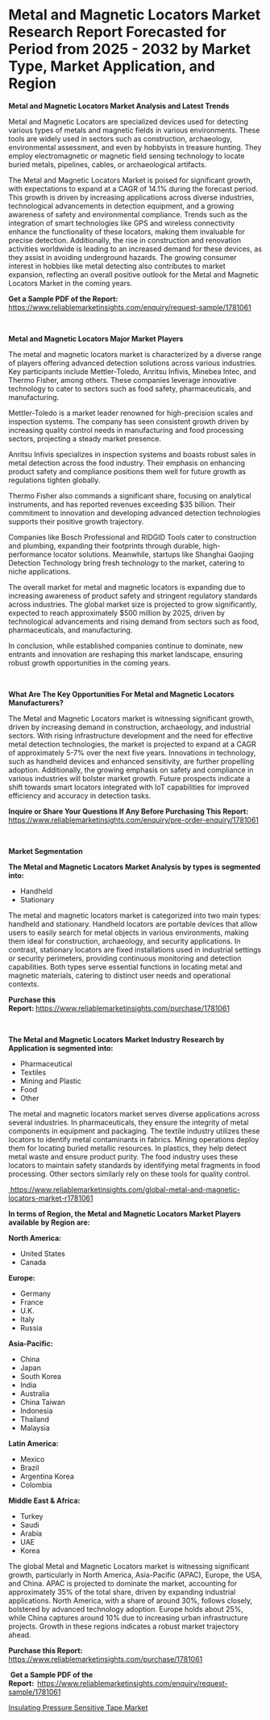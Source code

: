 <p><h1>Metal and Magnetic Locators Market Research Report Forecasted for Period from 2025 -  2032 by Market Type, Market Application, and Region</h1></p><p><strong>Metal and Magnetic Locators Market Analysis and Latest Trends</strong></p>
<p><p>Metal and Magnetic Locators are specialized devices used for detecting various types of metals and magnetic fields in various environments. These tools are widely used in sectors such as construction, archaeology, environmental assessment, and even by hobbyists in treasure hunting. They employ electromagnetic or magnetic field sensing technology to locate buried metals, pipelines, cables, or archaeological artifacts. </p><p>The Metal and Magnetic Locators Market is poised for significant growth, with expectations to expand at a CAGR of 14.1% during the forecast period. This growth is driven by increasing applications across diverse industries, technological advancements in detection equipment, and a growing awareness of safety and environmental compliance. Trends such as the integration of smart technologies like GPS and wireless connectivity enhance the functionality of these locators, making them invaluable for precise detection. Additionally, the rise in construction and renovation activities worldwide is leading to an increased demand for these devices, as they assist in avoiding underground hazards. The growing consumer interest in hobbies like metal detecting also contributes to market expansion, reflecting an overall positive outlook for the Metal and Magnetic Locators Market in the coming years.</p></p>
<p><strong>Get a Sample PDF of the Report:&nbsp;</strong> <a href="https://www.reliablemarketinsights.com/enquiry/request-sample/1781061?utm_campaign=1937&utm_medium=2&utm_source=Github&utm_content=ia&utm_term=25032025&utm_id=metal-and-magnetic-locators">https://www.reliablemarketinsights.com/enquiry/request-sample/1781061</a></p>
<p>&nbsp;</p>
<p><strong>Metal and Magnetic Locators Major Market Players</strong></p>
<p><p>The metal and magnetic locators market is characterized by a diverse range of players offering advanced detection solutions across various industries. Key participants include Mettler-Toledo, Anritsu Infivis, Minebea Intec, and Thermo Fisher, among others. These companies leverage innovative technology to cater to sectors such as food safety, pharmaceuticals, and manufacturing.</p><p>Mettler-Toledo is a market leader renowned for high-precision scales and inspection systems. The company has seen consistent growth driven by increasing quality control needs in manufacturing and food processing sectors, projecting a steady market presence.</p><p>Anritsu Infivis specializes in inspection systems and boasts robust sales in metal detection across the food industry. Their emphasis on enhancing product safety and compliance positions them well for future growth as regulations tighten globally.</p><p>Thermo Fisher also commands a significant share, focusing on analytical instruments, and has reported revenues exceeding $35 billion. Their commitment to innovation and developing advanced detection technologies supports their positive growth trajectory.</p><p>Companies like Bosch Professional and RIDGID Tools cater to construction and plumbing, expanding their footprints through durable, high-performance locator solutions. Meanwhile, startups like Shanghai Gaojing Detection Technology bring fresh technology to the market, catering to niche applications.</p><p>The overall market for metal and magnetic locators is expanding due to increasing awareness of product safety and stringent regulatory standards across industries. The global market size is projected to grow significantly, expected to reach approximately $500 million by 2025, driven by technological advancements and rising demand from sectors such as food, pharmaceuticals, and manufacturing.</p><p>In conclusion, while established companies continue to dominate, new entrants and innovation are reshaping this market landscape, ensuring robust growth opportunities in the coming years.</p></p>
<p>&nbsp;</p>
<p><strong>What Are The Key Opportunities For Metal and Magnetic Locators Manufacturers?</strong></p>
<p><p>The Metal and Magnetic Locators market is witnessing significant growth, driven by increasing demand in construction, archaeology, and industrial sectors. With rising infrastructure development and the need for effective metal detection technologies, the market is projected to expand at a CAGR of approximately 5-7% over the next five years. Innovations in technology, such as handheld devices and enhanced sensitivity, are further propelling adoption. Additionally, the growing emphasis on safety and compliance in various industries will bolster market growth. Future prospects indicate a shift towards smart locators integrated with IoT capabilities for improved efficiency and accuracy in detection tasks.</p></p>
<p><strong>Inquire or Share Your Questions If Any Before Purchasing This Report:</strong> <a href="https://www.reliablemarketinsights.com/enquiry/pre-order-enquiry/1781061?utm_campaign=1937&utm_medium=2&utm_source=Github&utm_content=ia&utm_term=25032025&utm_id=metal-and-magnetic-locators">https://www.reliablemarketinsights.com/enquiry/pre-order-enquiry/1781061</a></p>
<p>&nbsp;</p>
<p><strong>Market Segmentation</strong></p>
<p><strong>The Metal and Magnetic Locators Market Analysis by types is segmented into:</strong></p>
<p><ul><li>Handheld</li><li>Stationary</li></ul></p>
<p><p>The metal and magnetic locators market is categorized into two main types: handheld and stationary. Handheld locators are portable devices that allow users to easily search for metal objects in various environments, making them ideal for construction, archaeology, and security applications. In contrast, stationary locators are fixed installations used in industrial settings or security perimeters, providing continuous monitoring and detection capabilities. Both types serve essential functions in locating metal and magnetic materials, catering to distinct user needs and operational contexts.</p></p>
<p><strong>Purchase this Report:&nbsp;</strong><a href="https://www.reliablemarketinsights.com/purchase/1781061?utm_campaign=1937&utm_medium=2&utm_source=Github&utm_content=ia&utm_term=25032025&utm_id=metal-and-magnetic-locators">https://www.reliablemarketinsights.com/purchase/1781061</a></p>
<p>&nbsp;</p>
<p><strong>The Metal and Magnetic Locators Market Industry Research by Application is segmented into:</strong></p>
<p><ul><li>Pharmaceutical</li><li>Textiles</li><li>Mining and Plastic</li><li>Food</li><li>Other</li></ul></p>
<p><p>The metal and magnetic locators market serves diverse applications across several industries. In pharmaceuticals, they ensure the integrity of metal components in equipment and packaging. The textile industry utilizes these locators to identify metal contaminants in fabrics. Mining operations deploy them for locating buried metallic resources. In plastics, they help detect metal waste and ensure product purity. The food industry uses these locators to maintain safety standards by identifying metal fragments in food processing. Other sectors similarly rely on these tools for quality control.</p></p>
<p><a href="https://www.reliablemarketinsights.com/global-metal-and-magnetic-locators-market-r1781061?utm_campaign=1937&utm_medium=2&utm_source=Github&utm_content=ia&utm_term=25032025&utm_id=metal-and-magnetic-locators">&nbsp;https://www.reliablemarketinsights.com/global-metal-and-magnetic-locators-market-r1781061</a></p>
<p><strong>In terms of Region, the Metal and Magnetic Locators Market Players available by Region are:</strong></p>
<p>
    <p> <strong> North America: </strong>
        <ul>
            <li>United States</li>
            <li>Canada</li>
        </ul>
        </p> 
    <p> <strong> Europe: </strong>
        <ul>
            <li>Germany</li>
            <li>France</li>
            <li>U.K.</li>
            <li>Italy</li>
            <li>Russia</li>
        </ul>
        </p> 
    <p> <strong> Asia-Pacific: </strong>
        <ul>
            <li>China</li>
            <li>Japan</li>
            <li>South Korea</li>
            <li>India</li>
            <li>Australia</li>
            <li>China Taiwan</li>
            <li>Indonesia</li>
            <li>Thailand</li>
            <li>Malaysia</li>
        </ul>
        </p> 
    <p> <strong> Latin America: </strong>
        <ul>
            <li>Mexico</li>
            <li>Brazil</li>
            <li>Argentina Korea</li>
            <li>Colombia</li>
        </ul>
        </p> 
    <p> <strong> Middle East & Africa: </strong>
        <ul>
            <li>Turkey</li>
            <li>Saudi</li>
            <li>Arabia</li>
            <li>UAE</li>
            <li>Korea</li>
        </ul>
    </p>
    </p>
<p><p>The global Metal and Magnetic Locators market is witnessing significant growth, particularly in North America, Asia-Pacific (APAC), Europe, the USA, and China. APAC is projected to dominate the market, accounting for approximately 35% of the total share, driven by expanding industrial applications. North America, with a share of around 30%, follows closely, bolstered by advanced technology adoption. Europe holds about 25%, while China captures around 10% due to increasing urban infrastructure projects. Growth in these regions indicates a robust market trajectory ahead.</p></p>
<p><strong>Purchase this Report: </strong><a href="https://www.reliablemarketinsights.com/purchase/1781061?utm_campaign=1937&utm_medium=2&utm_source=Github&utm_content=ia&utm_term=25032025&utm_id=metal-and-magnetic-locators">https://www.reliablemarketinsights.com/purchase/1781061</a></p>
<p>&nbsp;<strong>Get a Sample PDF of the Report:&nbsp;&nbsp;</strong><a href="https://www.reliablemarketinsights.com/enquiry/request-sample/1781061?utm_campaign=1937&utm_medium=2&utm_source=Github&utm_content=ia&utm_term=25032025&utm_id=metal-and-magnetic-locators">https://www.reliablemarketinsights.com/enquiry/request-sample/1781061</a></p>
<p><strong></strong></p>
<p><p><a href="https://github.com/bmorecock/Market-Research-Report-List-6/blob/main/insulating-pressure-sensitive-tape-market.md?utm_campaign=1937&utm_medium=2&utm_source=Github&utm_content=ia&utm_term=25032025&utm_id=metal-and-magnetic-locators">Insulating Pressure Sensitive Tape Market</a></p></p>